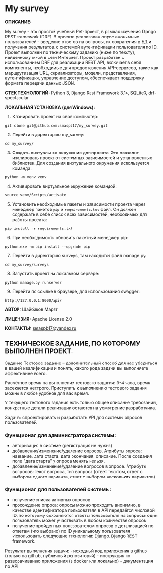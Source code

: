 # My survey
**ОПИСАНИЕ:**

My survey - это простой учебный Pet-проект, в рамках изучения Django REST framework (DRF). В проекте реализован опрос анонимных пользователей - введение ответов на вопросы, их сохранения в БД и получения результатов, с системой аутентификации пользователя по ID. Проект выполнен по техническому заданию (ниже по тексту), найденному мной в сети Интернет. Проект разрабатан с использованием DRF для реализации REST API, включает в себя компоненты, необходимые для предоставления API-сервисов, такие как маршрутизация URL, сериализаторы, модели, представления, аутентификация, управление доступом, обеспечивает поддержку формата передачи данных JSON.

**СТЕК ТЕХНОЛОГИЙ:**
Python 3, Django Rest Framework 3.14, SQLite3, drf-spectacular  

**ЛОКАЛЬНАЯ УСТАНОВКА (для Windows):**

1. Клонировать проект на свой компьютер:
```
git clone git@github.com:smaspb17/my_survey.git
```
2. Перейти в директорию my_survey:
```
cd my_survey/
```
3. Создать виртуальное окружение для проекта. Это позволит изолировать проект от системных зависимостей и установленных библиотек. Для создания виртуального окружения используется команда:
```
python -m venv venv
```
4. Активировать виртуальное окружение командой:
```
source venv/Scripts/activate
```

5. Установить необходимые пакеты и зависимости проекта через менеджер пакетов `pip` и `requirements.txt` файл. Он должен содержать в себе список всех зависимостей, необходимых для работы проекта:
```
pip install -r requirements.txt
```
6. При необходимости обновить пакетный менеджер pip:
``` 
python.exe -m pip install --upgrade pip
```
7. Перейти в директорию surveys, там находится файл manage.py:
```
cd my_survey/surveys
```
8. Запустить проект на локальном сервере:
```
python manage.py runserver
```
9. Перейти по ссылке в браузере, для использования swagger:
```
http://127.0.0.1:8000/api/
``` 

**АВТОР:** Шайбаков Марат


**ЛИЦЕНЗИЯ:** Apache License 2.0


**КОНТАКТЫ:** smaspb17@yandex.ru


## ТЕХНИЧЕСКОЕ ЗАДАНИЕ, ПО КОТОРОМУ ВЫПОЛНЕН ПРОЕКТ:

Задание
Тестовое задание – дополнительный способ для нас убедиться в вашей квалификации и понять, какого рода задачи вы выполняете эффективнее всего.

Расчётное время на выполнение тестового задания: 3-4 часа, время засекается нестрого. Приступить к выполнению тестового задания можно в любое удобное для вас время.

У текущего тестового задания есть только общее описание требований, конкретные детали реализации остаются на усмотрение разработчика.

Задача: спроектировать и разработать API для системы опросов пользователей.

### Функционал для администратора системы:

* авторизация в системе (регистрация не нужна)
* добавление/изменение/удаление опросов. Атрибуты опроса: название, дата старта, дата окончания, описание. После создания поле "дата старта" у опроса менять нельзя.
* добавление/изменение/удаление вопросов в опросе. Атрибуты вопросов: текст вопроса, тип вопроса (ответ текстом, ответ с выбором одного варианта, ответ с выбором нескольких вариантов)
### Функционал для пользователей системы:

* получение списка активных опросов
* прохождение опроса: опросы можно проходить анонимно, в качестве идентификатора пользователя в API передаётся числовой ID, по которому сохраняются ответы пользователя на вопросы; один пользователь может участвовать в любом количестве опросов
* получение пройденных пользователем опросов с детализацией по ответам (что выбрано) по ID уникальному пользователя
Использовать следующие технологии: Django, Django REST framework.

Результат выполнения задачи: - исходный код приложения в github (только на github, публичный репозиторий) - инструкция по разворачиванию приложения (в docker или локально) - документация по API
